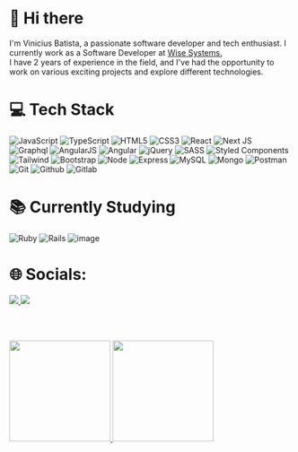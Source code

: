 # 👋 Hi there

I'm Vinicius Batista, a passionate software developer and tech enthusiast. I currently work as a Software Developer at <a href="https://www.wises.com.br/" target="_blank">Wise Systems.</a> </br>
I have 2 years of experience in the field, and I've had the opportunity to work on various exciting projects and explore different technologies.

# 💻 Tech Stack
![JavaScript](https://github.com/vinibatista905/vinibatista905/assets/83718126/7fa2a41d-bd81-46c0-b979-0b8208765a37) ![TypeScript](https://img.shields.io/badge/typescript-%23007ACC.svg?style=for-the-badge&logo=typescript&logoColor=white) ![HTML5](https://img.shields.io/badge/html5-%23E34F26.svg?style=for-the-badge&logo=html5&logoColor=white) ![CSS3](https://img.shields.io/badge/css3-%231572B6.svg?style=for-the-badge&logo=css3&logoColor=white) ![React](https://img.shields.io/badge/react-%2320232a.svg?style=for-the-badge&logo=react&logoColor=%2361DAFB) ![Next JS](https://img.shields.io/badge/Next-black?style=for-the-badge&logo=next.js&logoColor=white) ![Graphql](https://github.com/vinibatista905/vinibatista905/assets/83718126/74645ce8-c457-4df1-b81d-54ae368e7808) ![AngularJS](https://github.com/vinibatista905/vinibatista905/assets/83718126/7dea0000-4372-46a8-ac46-4b495f6da809) ![Angular](https://github.com/vinibatista905/vinibatista905/assets/83718126/1e02628b-f08e-4742-a8f0-0e34ebef3063) ![jQuery](https://github.com/vinibatista905/vinibatista905/assets/83718126/ad3c4731-ee1c-4bd2-99be-a7c44ff66fac) ![SASS](https://img.shields.io/badge/SASS-hotpink.svg?style=for-the-badge&logo=SASS&logoColor=white) ![Styled Components](https://img.shields.io/badge/styled--components-DB7093?style=for-the-badge&logo=styled-components&logoColor=white) ![Tailwind](https://github.com/vinibatista905/vinibatista905/assets/83718126/3a2e2192-204b-49b6-a35f-ae323b5ef81b) ![Bootstrap](https://github.com/vinibatista905/vinibatista905/assets/83718126/6ba3561e-8f1e-4f9f-b1bc-78917cc9d69a) ![Node](https://github.com/vinibatista905/vinibatista905/assets/83718126/652c01f8-e0b7-4e2b-a4f7-22faee9e1db3) ![Express](https://github.com/vinibatista905/vinibatista905/assets/83718126/d8eda6c4-f48c-4fe3-a18a-89899048f5d5) ![MySQL](https://github.com/vinibatista905/vinibatista905/assets/83718126/3315d5a3-9529-4cdf-90a9-2307f0d4158e) ![Mongo](https://github.com/vinibatista905/vinibatista905/assets/83718126/7c4b94b6-26d4-40b3-9501-1ade49110b32) ![Postman](https://img.shields.io/badge/Postman-FF6C37?style=for-the-badge&logo=postman&logoColor=white) ![Git](https://github.com/vinibatista905/vinibatista905/assets/83718126/c98eeba2-311a-4d46-b0ca-b1eba5cec8f6) ![Github](https://github.com/vinibatista905/vinibatista905/assets/83718126/b1d4f917-62bd-419e-bc3a-6c9fdb96dafa) ![Gitlab](https://github.com/vinibatista905/vinibatista905/assets/83718126/4104065e-4332-4b25-a591-78edbf77c3b5)

# 📚 Currently Studying
![Ruby](https://github.com/vinibatista905/vinibatista905/assets/83718126/7016f123-d5e1-4fd8-9948-27632f451a02) ![Rails](https://github.com/vinibatista905/vinibatista905/assets/83718126/cbab68ef-e93a-4f82-891c-28b2702a005c)
 ![image](https://github.com/vinibatista905/vinibatista905/assets/83718126/aeb70e1d-40ad-4dd9-a63d-f0fffbd8c362)

# 🌐 Socials:

<a href="https://www.linkedin.com/in/vinicius-batista-0120016a/">
 <img src="https://img.shields.io/badge/LinkedIn-0077B5?style=for-the-badge&logo=linkedin&logoColor=white" />
</a>
<a href="https://www.instagram.com/vinaobatista">
 <img src="https://img.shields.io/badge/Instagram-E4405F?style=for-the-badge&logo=instagram&logoColor=white" />
</a>

<br><br>

<div>
  <a href="https://github.com/vinibatista905">
  <img height="180em" src="https://github-readme-stats.vercel.app/api?username=vinibatista905&show_icons=true&theme=tokyonight&include_all_commits=true&count_private=true"/>
  <img height="180em" src="https://github-readme-stats.vercel.app/api/top-langs/?username=vinibatista905&layout=compact&langs_count=7&theme=tokyonight"/>
</div>
